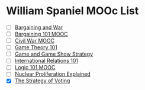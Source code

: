 # William Spaniel MOOc List

- [ ] [Bargaining and War](https://www.youtube.com/playlist?list=PLKI1h_nAkaQrvKPtuPMXkU4yXCDSp_NHh)
- [ ] [Bargaining 101 MOOC](https://www.youtube.com/playlist?list=PLKI1h_nAkaQq44yiYz_5eNByopc_D_U-G)
- [ ] [Civil War MOOC](https://www.youtube.com/playlist?list=PLKI1h_nAkaQrduvZMzs3Nvjjm_U5mAA2V)
- [ ] [Game Theory 101](https://www.youtube.com/playlist?list=PLKI1h_nAkaQoDzI4xDIXzx6U2ergFmedo)
- [ ] [Game and Game Show Strategy](https://www.youtube.com/playlist?list=PLKI1h_nAkaQqRRmZOfis34V8iGSqfidWs)
- [ ] [International Relations 101](https://www.youtube.com/playlist?list=PLB5965C13F4B0B2DA)
- [ ] [Logic 101 MOOC](https://www.youtube.com/playlist?list=PLKI1h_nAkaQq5MDWlKXu0jeZmLDt-51on)
- [ ] [Nuclear Proliferation Explained](https://www.youtube.com/playlist?list=PLKI1h_nAkaQqivWh2_XEtRacEW7ttnq1W)
- [X] [The Strategy of Voting](https://www.youtube.com/playlist?list=PLKI1h_nAkaQqZbQz-gol0tRdjaN7RWfx9)
